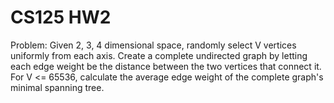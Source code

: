 CS125 HW2
==========

Problem:
Given 2, 3, 4 dimensional space, randomly select V vertices uniformly from each axis. Create a complete undirected graph by letting each edge weight be the distance between the two vertices that connect it.  For V <= 65536, calculate the average edge weight of the complete graph's minimal spanning tree.
